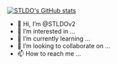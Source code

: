 
[![STLDO's GitHub stats](https://github-readme-stats.vercel.app/api?username=STLDOv2)](https://github.com/anuraghazra/github-readme-stats)

- 👋 Hi, I’m @STLDOv2
- 👀 I’m interested in ...
- 🌱 I’m currently learning ...
- 💞️ I’m looking to collaborate on ...
- 📫 How to reach me ...

<!---
STLDOv2/STLDOv2 is a ✨ special ✨ repository because its `README.md` (this file) appears on your GitHub profile.
You can click the Preview link to take a look at your changes.
--->

